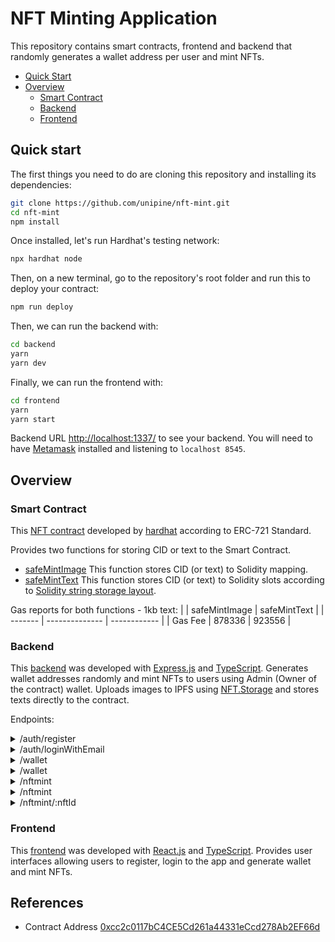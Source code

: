 # NFT Minting Application

This repository contains smart contracts, frontend and backend that randomly generates a wallet address per user and mint NFTs.

- [Quick Start](#quick-start)
- [Overview](#overview)
  - [Smart Contract](#smart-contract)
  - [Backend](#backend)
  - [Frontend](#frontend)

## Quick start

The first things you need to do are cloning this repository and installing its dependencies:

```sh
git clone https://github.com/unipine/nft-mint.git
cd nft-mint
npm install
```

Once installed, let's run Hardhat's testing network:

```sh
npx hardhat node
```

Then, on a new terminal, go to the repository's root folder and run this to deploy your contract:

```sh
npm run deploy
```

Then, we can run the backend with:

```sh
cd backend
yarn
yarn dev
```

Finally, we can run the frontend with:

```sh
cd frontend
yarn
yarn start
```

Backend URL [http://localhost:1337/](http://localhost:1337/) to see your backend. You will need to have [Metamask](https://metamask.io) installed and listening to `localhost 8545`.

## Overview

### Smart Contract

This [NFT contract](https://github.com/unipine/nft-mint/blob/main/contracts/TestNFT.sol) developed by [hardhat](https://hardhat.org/tutorial/boilerplate-project) according to ERC-721 Standard.

Provides two functions for storing CID or text to the Smart Contract.

- [safeMintImage](https://github.com/unipine/nft-mint/blob/92e2e0fd4ededda3bb565f255e06a046ccd1011f/contracts/TestNFT.sol#L21-L25)
  This function stores CID (or text) to Solidity mapping.
- [safeMintText](https://github.com/unipine/nft-mint/blob/92e2e0fd4ededda3bb565f255e06a046ccd1011f/contracts/TestNFT.sol#L27-L31)
  This function stores CID (or text) to Solidity slots according to [Solidity string storage layout](https://docs.soliditylang.org/en/v0.8.13/internals/layout_in_storage.html#bytes-and-string).

Gas reports for both functions - 1kb text:
| | safeMintImage | safeMintText |
| ------- | -------------- | ------------ |
| Gas Fee | 878336 | 923556 |

### Backend

This [backend](https://github.com/unipine/nft-mint/tree/main/backend) was developed with [Express.js](https://expressjs.com/) and [TypeScript](https://www.typescriptlang.org/). Generates wallet addresses randomly and mint NFTs to users using Admin (Owner of the contract) wallet. Uploads images to IPFS using [NFT.Storage](https://nft.storage/) and stores texts directly to the contract.

Endpoints:

<details>
<summary>/auth/register</summary>
<pre>
- Feature: Register user
- Request Type: POST
- Form-data: 
  {
    email: Email,
    password: String
  }
- Response: 
  {
    token: String,
    user: {
      email: String,
      createdAt: Date,
    }
  }
</pre>
</details>

<details>
<summary>/auth/loginWithEmail</summary>
<pre>
- Feature: Login with credential
- Request Type: POST
- Form-data: 
  {
    email: Email,
    password: String
  }
- Response: 
  {
    token: String,
    user: {
      email: String,
      createdAt: Date,
    }
  }
</pre>
</details>

<details>
<summary>/wallet</summary>
<pre>
- Feature: Generate wallet address
- Request Type: POST
- Authorization required
- Response: 
  {
    publicKey: String,
    privateKey: String,
    createdAt: Date,
  }
</pre>
</details>

<details>
<summary>/wallet</summary>
<pre>
- Feature: Get wallet address
- Request Type: GET
- Authorization required
- Response: 
  {
    publicKey: String,
    privateKey: String,
    createdAt: Date,
  }
</pre>
</details>

<details>
<summary>/nftmint</summary>
<pre>
- Feature: Mint NFT to user with admin wallet
- Request Type: POST
- Authorization required
- Form-data: 
  {
    name: String,
    description: String,
    file: File
  }
- Response: 
  {
    data: Object | String,
    type: "text" | "image",
    nftId: Number,
  }
</pre>
</details>

<details>
<summary>/nftmint</summary>
<pre>
- Feature: Get all minted NFTs
- Request Type: GET
- Response: 
  [
    {
      data: Object | String,
      type: "text" | "image",
      nftId: Number,
    }
  ]
</pre>
</details>

<details>
<summary>/nftmint/:nftId</summary>
<pre>
- Feature: Get NFT data by nftId
- Request Type: GET
- Response: 
  {
    data: Object | String,
  }
</pre>
</details>

### Frontend

This [frontend](https://github.com/unipine/nft-mint/tree/main/frontend) was developed with [React.js](https://reactjs.org/) and [TypeScript](https://www.typescriptlang.org/). Provides user interfaces allowing users to register, login to the app and generate wallet and mint NFTs.

## References

- Contract Address
  [0xcc2c0117bC4CE5Cd261a44331eCcd278Ab2EF66d](https://goerli.etherscan.io/address/0xcc2c0117bC4CE5Cd261a44331eCcd278Ab2EF66d)
